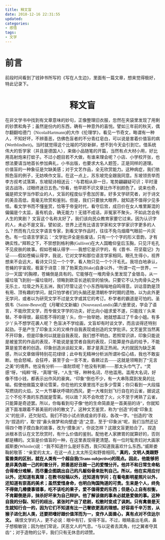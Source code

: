 ```yaml
---
title: 释文盲
date: 2018-12-16 22:31:55
updated:
categories:
- 感悟
tags:
- 文学
---
```

# 前言
前段时间看到了钱钟书所写的《写在人生边》，里面有一篇文章，想来觉得极好，特此记录下。
<center><h1>释文盲</h1></center>
<font face="微软雅黑">在非文学书中找到有文章意味的妙句，正像整理旧衣服，忽然在夹袋里发现了用剩的钞票和角子；虽然是份内的东西，确有一种意外的喜悦。譬如三年前的秋天，偶尔翻翻哈德门（NicolaiHartmann)的大作《伦理学》，看见一节奇文，略谓有一种人，不知好坏，不辨善恶，仿佛色盲者的不分青红皂白，可以说是害着价值盲的病(Wertblindheit)。当时就觉得这个比喻的巧妙新鲜，想不到今天会引到它。借系统伟大的哲学家（并且是德国人），来做小品随笔的开篇，当然有点大材小用，好比用高射炮来打蚊子。不过小题目若不大做，有谁来理会呢？小店、小学校开张，也想法要请当地首长参加典礼，小书出版，也要求大名人题签，正是同样的道理。
<!-- more -->
价值盲的一种象征是欠缺美感；对于文艺作品，全无欣赏能力。这种病症，我们依照色盲的例子，无妨唤作文盲。在这一点上，苏东坡完全跟我同意。东坡领贡举而李方叔考试落第，东坡赋诗相送云：“与君相从非一日，笔势翩翩疑可识；平时漫说古战场，过眼终迷日五色。”你看，他早把不识文章比作不别颜色了。说来也奇，偏是把文学当作职业的人，文盲的程度似乎愈加厉害。好多文学研究者，对于诗文的美丑高低，竟毫无欣赏和鉴别。但是，我们只要放大眼界，就知道不值得少见多怪。看文学书而不懂鉴赏，恰等于帝皇时代，看守后宫，成日价在女人堆里厮混的偏偏是个太监，虽有机会，确无能力！无错不成话，非冤家不聚头，不如此怎会有人生的笑剧？
文盲这个名称太好了，我们该向民众教育家要它过来。因为认识字的人，未必不是文盲。譬如说，世界上还有比语言学家和文字学家识字更多的人么？然而有几位文字语言专家，到看文学作品时，往往不免乌烟瘴气眼前一片灰色。有一位语言学家云：“文学批评全是些废话，只有一个个字的形义音韵，才有确实性。”拜聆之下，不禁想到格利佛(Gulliver)在大人国瞻仰皇后玉胸，只见汗毛孔不见皮肤的故事。假如苍蝇认得字——我想它是识字的，有《晋书．苻坚载记》为证——假如苍蝇认得字，我说，它对文学和那位语言学家相同。眼孔生得小，视界想来不会远大，看诗文只见一个个字，看人物只见一个个汗毛孔。我坦白地承认，苍蝇的宇宙观，极富于诗意：除了勃莱克(Blake)自身以外，“所谓一花一世界，一沙一天国”的胸襟，苍蝇倒是具有的。它能够在一堆肉骨头里发现了金银岛，从一撮垃圾飞到别一撮垃圾时，领略到欧亚长途航空的愉快。只要它不认为肉骨头之外无乐土，垃圾之外无五洲，我们尽管让这个小东西嗡嗡地自鸣得意。训诂音韵是顶有用、顶有趣的学问，就只怕学者们的头脑还是清朝朴学时期的遗物，以为此外更无学问，或者以为研究文学不过是文字或其它的考订。朴学者的霸道是可怕的。圣佩韦（Sainte-Beuve)在《月曜论文新编》(NouveauxLundis)第六册里说，学会了语言，不能欣赏文学，而专做文字学的功夫，好比向小姐求爱不遂，只能找丫头来替。不幸得很，最招惹不得的是丫头，你一抬举她，她就想盖过了千金小姐。有多少丫头不想学花袭人呢？
色盲决不学绘画，文盲却有时谈文学，而且谈得还特别起劲。于是产生了印象主义的又唤作自我表现或创造的文学批评。文艺鉴赏当然离不开印象，但是印象何以就是自我表现，我们想不明白。若照常识讲，印象只能说是被鉴赏的作品的表现，不能说是鉴赏者自我的表现，只能算是作品的给予，不能算是鉴赏者的创造。印象创造派谈起文来，那才是真正热闹。大约就因为缺乏美感，所以文章做得特别花花绿绿；此中有无精神分析派所谓补偿心结，我也不敢妄断。他会怒喊，会狂呼，甚至于会一言不发，昏厥过去——这就是领略到了“无言之美”的境界。他没有分析——谁耐烦呢？他没有判断——那太头巾气了。“灵感”呀，“纯粹”呀，“真理”呀，“人生”呀，种种名词，尽他滥用。滥用大名词，好像不惜小钱，都表示出作风的豪爽。“印象”倒也不少，有一大串陈腐到发臭的比喻。假使他做篇文章论雪莱，你在他的文章里找不出多少雪莱；你只看到一大段描写燃烧的火焰，又一大节摹状呼啸的西风，更一大堆刻划飞行自在的云雀，据说这三个不伦不类的东西就是雪莱。何以故？风不会吹熄了火，火不至于烤熟了云雀，只能算是奇迹罢。所以，你每看到句子像“他的生命简直是一首美丽的诗”，你就知道下面准跟着不甚美丽的诗的散文了。这种文艺鉴赏，称为“创造”的或“印象主义”的批评，还欠贴切。我们不妨小试点铁成金的手段，各改一字。“创造的”改为“捏造的”，取“捏”鼻头做梦和向壁虚“造”之意，至于“印象派”呢，我们当然还记得四个瞎子摸白象的故事，改为“摸象派”，你说怎样？这跟文盲更拍合了。
捏造派根本否认在文艺欣赏时，有什么价值的鉴别。配他老人家脾胃的就算好的，否则都是糟的。文盲是价值盲的一种，在这里表现得更清楚。有一位时髦贵妇对大画家威斯娄(Whistler)说：“我不知道什么是好东西，我只知道我喜欢什么东西。”威斯娄鞠躬敬答：“亲爱的太太，在这一点上太太所见和野兽相同。”
<font color=#000><b>真的，文明人类跟野蛮兽类的区别，就在人类有一个超自我(Trans-subjective)的观点。因此，他能够把是非真伪跟一己的利害分开，把善恶好丑跟一己的爱憎分开。他并不和日常生命粘合得难分难解，而尽量企图跳出自己的凡躯俗骨来批判自己。所以，他在实用应付以外，还知道有真理；在教书投稿以外，还知道有学问；在看电影明星照片以外，还知道有崇高的美术；虽然爱惜身命，也明白殉国殉道的可贵。生来是个人，终免不得做几椿傻事错事，吃不该吃的果子，爱不值得爱的东西；但是心上自有权衡，不肯颠倒是非，抹杀好坏来为自己辩护。他了解该做的事未必就是爱做的事。这种自我的分裂、知行的歧出，紧张时产出了悲剧，松散时变成了讽刺。只有禽兽是天生就知行合一的，因为它们不知道有比一己奢欲更高的理想。好容易千辛万苦，从猴子进化到人类，还要把嗜好跟价值浑而为一，变作人面兽心，真有点对不住达尔文。</b></font>
痛恨文学的人，更不必说：眼中有钉，安得不盲。不过，眼睛虽出毛病，鼻子想极敏锐；因为他们常说，厌恶文人的气息。“与以足者去其角，付之翼者夺其齿”；对于造物的公平，我们只有无休息的颂赞。</font>
